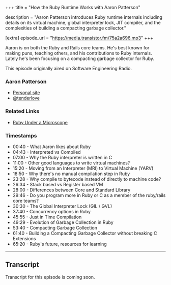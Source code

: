 +++
title = "How the Ruby Runtime Works with Aaron Patterson"

description = "Aaron Patterson introduces Ruby runtime internals including details on its virtual machine, global interpreter lock, JIT compiler, and the complexities of building a compacting garbage collector."

[extra]
episode_url = "https://media.transistor.fm/75a2a696.mp3"
+++

Aaron is on both the Ruby and Rails core teams.   He's best known for making puns, teaching others, and his contributions to Ruby internals.  Lately he's been focusing on a compacting garbage collector for Ruby.

This episode originally aired on Software Engineering Radio.

### Aaron Patterson
- [Personal site](https://www.tenderlovemaking.com)
- [@tenderlove](https://www.twitter.com/tenderlove)

### Related Links
- [Ruby Under a Microscope](https://patshaughnessy.net/ruby-under-a-microscope)

### Timestamps
- 00:40 - What Aaron likes about Ruby
- 04:43 - Interpreted vs Compiled
- 07:00 - Why the Ruby interpreter is written in C
- 11:00 - Other good languages to write virtual machines?
- 15:20 - Moving from an Interpreter (MRI) to Virtual Machine (YARV)
- 18:50 - Why there's no manual compilation step in Ruby
- 23:28 - Why compile to bytecode instead of directly to machine code?
- 26:34 - Stack based vs Register based VM
- 28:00 - Differences between Core and Standard Library
- 29:46 - Do you program more in Ruby or C as a member of the ruby/rails core teams?
- 30:30 - The Global Interpreter Lock (GIL / GVL)
- 37:40 - Concurrency options in Ruby
- 45:55 - Just in Time Compilation
- 49:29 - Evolution of Garbage Collection in Ruby
- 53:40 - Compacting Garbage Collection
- 61:40 - Building a Compacting Garbage Collector without breaking C Extensions
- 65:20 - Ruby's future, resources for learning

---

## Transcript

Transcript for this episode is coming soon.